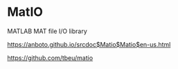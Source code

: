 # MatIO

MATLAB MAT file I/O library

https://anboto.github.io/srcdoc$Matio$Matio$en-us.html

https://github.com/tbeu/matio
